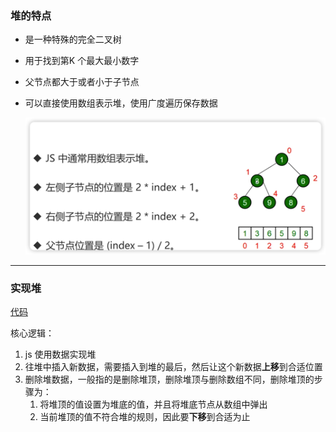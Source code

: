 ### 堆的特点

- 是一种特殊的完全二叉树

- 用于找到第K 个最大最小数字

- 父节点都大于或者小于子节点

- 可以直接使用数组表示堆，使用广度遍历保存数据

  ![image-20221114165522712](../assets/images/image-20221114165522712.png)

---

### 实现堆

[代码](https://github.com/wojiaofengzhongzhuifeng/pracise-code/blob/main/47-%E6%89%BE%E5%87%BA%E4%B9%B1%E5%BA%8F%E6%95%B0%E7%BB%84%E4%B8%AD%E7%AC%ACK%E5%A4%A7%E7%9A%84%E5%85%83%E7%B4%A0.html)

核心逻辑：

1. js 使用数据实现堆
2. 往堆中插入新数据，需要插入到堆的最后，然后让这个新数据**上移**到合适位置
3. 删除堆数据，一般指的是删除堆顶，删除堆顶与删除数组不同，删除堆顶的步骤为：
   1. 将堆顶的值设置为堆底的值，并且将堆底节点从数组中弹出
   2. 当前堆顶的值不符合堆的规则，因此要**下移**到合适为止